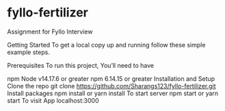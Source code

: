 # fyllo-fertilizer
Assignment for Fyllo Interview


Getting Started
To get a local copy up and running follow these simple example steps.

Prerequisites
To run this project, You’ll need to have

npm
Node v14.17.6 or greater
npm 6.14.15 or greater
Installation and Setup
Clone the repo
git clone https://github.com/Sharangs123/fyllo-fertilizer.git
Install packages
npm install or yarn install
To start server
 npm start or yarn start
To visit App
localhost:3000
